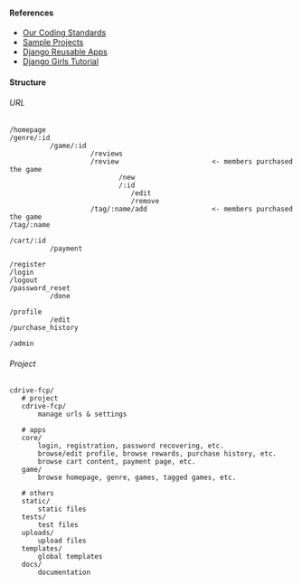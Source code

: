 #### References

- [Our Coding Standards](https://github.com/pyliaorachel/cdrive-fcp/blob/master/dev_docs/CODING_STANDARDS.md)
- [Sample Projects](https://github.com/django/djangoproject.com)
- [Django Reusable Apps](http://django-reusable-app-docs.readthedocs.io/en/latest/)
- [Django Girls Tutorial](https://tutorial.djangogirls.org/en/)

#### Structure

###### URL

```
/homepage
/genre/:id
          /game/:id
                    /reviews
                    /review                       <- members purchased the game
                           /new
                           /:id
                              /edit
                              /remove
                    /tag/:name/add                <- members purchased the game
/tag/:name

/cart/:id
          /payment
          
/register
/login
/logout
/password_reset
          /done

/profile
          /edit
/purchase_history

/admin
```

###### Project

```
cdrive-fcp/
   # project
   cdrive-fcp/
       manage urls & settings
       
   # apps
   core/
       login, registration, password recovering, etc.
       browse/edit profile, browse rewards, purchase history, etc.
       browse cart content, payment page, etc.
   game/
       browse homepage, genre, games, tagged games, etc.
       
   # others
   static/
       static files
   tests/
       test files
   uploads/
       upload files
   templates/
       global templates
   docs/
       documentation
```
